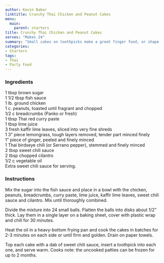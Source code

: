 ```yaml
---
author: Kevin Baker
linktitle: Crunchy Thai Chicken and Peanut Cakes
menu:
  main:
    parent: starters
title: Crunchy Thai Chicken and Peanut Cakes
serves: "Makes 24"
summary: "Small cakes on toothpicks make a great finger food, or shape slightly larger cakes to serve over steamed rice with cilantro leaves, sliced scallions and chopped peanuts for a light supper."
categories:
- Starters
tags: 
- Thai
- Party Food
---
```

### Ingredients

<div class="ingredient-list">

1 tbsp brown sugar  
1 1/2 tbsp fish sauce  
1 lb. ground chicken  
1 c. peanuts, toasted until fragrant and chopped  
1/2 c breadcrumbs (Panko or fresh)  
1 tbsp Thai red curry paste  
1 tbsp lime juice  
3 fresh kaffir lime leaves, sliced into very fine shreds  
1 3” piece lemongrass, tough layers removed, tender part minced finely  
1” piece of ginger, peeled and finely minced  
1 Thai birdseye chili (or Serrano pepper), stemmed and finely minced   
2 tbsp sweet chili sauce  
2 tbsp chopped cilantro  
1/2 c vegetable oil  
Extra sweet chili sauce for serving.   

</div>

### Instructions

Mix the sugar into the fish sauce and place in a bowl with the chicken, peanuts, breadcrumbs, curry paste, lime juice, kaffir lime leaves, sweet chili sauce and cilantro. Mix until thoroughly combined.

Divide the mixture into 24 small balls. Flatten the balls into disks about 1/2” thick. Lay them in a single layer on a baking sheet, cover with plastic wrap and chill for 30 minutes.

Heat the oil in a heavy-bottom frying pan and cook the cakes in batches for 2-3 minutes on each side or until firm and golden. Drain on paper towels.

Top each cake with a dab of sweet chili sauce, insert a toothpick into each one, and serve warm.
Cooks note: the uncooked patties can be frozen for up to 2 months.